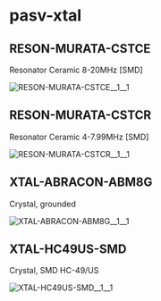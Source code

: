 # pasv-xtal

## RESON-MURATA-CSTCE
Resonator Ceramic 8-20MHz [SMD]

![RESON-MURATA-CSTCE__1__1](/preview/images/pasv-xtal__RESON-MURATA-CSTCE__1__1.png?raw=true) 

## RESON-MURATA-CSTCR
Resonator Ceramic 4-7.99MHz [SMD]

![RESON-MURATA-CSTCR__1__1](/preview/images/pasv-xtal__RESON-MURATA-CSTCE__1__1.png?raw=true) 

## XTAL-ABRACON-ABM8G
Crystal, grounded

![XTAL-ABRACON-ABM8G__1__1](/preview/images/passive__XTALG__1__1.png?raw=true) 

## XTAL-HC49US-SMD
Crystal, SMD HC-49/US

![XTAL-HC49US-SMD__1__1](/preview/images/passive__XTAL__1__1.png?raw=true) 

